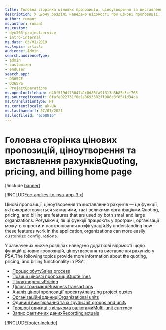 ```yaml
---
title: Головна сторінка цінових пропозицій, ціноутворення та виставлення рахунків
description: У цьому розділі наведено відомості про цінові пропозиції, ціноутворення та надсилання рахунків.
author: rumant
ms.author: rumant
ms.custom:
- dyn365-projectservice
- intro-internal
ms.date: 03/01/2019
ms.topic: article
audience: Admin
search.audienceType:
- admin
- customizer
- enduser
search.app:
- D365CE
- D365PS
- ProjectOperations
ms.openlocfilehash: e40f519df7304749c8d88fa9f313a3b85d3cf765
ms.sourcegitcommit: 0fafe022731f0e1e8693382ff906e3f8541d34ca
ms.translationtype: HT
ms.contentlocale: uk-UA
ms.lasthandoff: 07/07/2021
ms.locfileid: "6368816"
---
```

# <a name="quoting-pricing-and-billing-home-page"></a><span data-ttu-id="29a7d-103">Головна сторінка цінових пропозицій, ціноутворення та виставлення рахунків</span><span class="sxs-lookup"><span data-stu-id="29a7d-103">Quoting, pricing, and billing home page</span></span>

[!include [banner](../includes/psa-now-project-operations.md)]

[!INCLUDE[cc-applies-to-psa-app-3.x](../includes/cc-applies-to-psa-app-3x.md)]

<span data-ttu-id="29a7d-104">Цінові пропозиції, ціноутворення та виставлення рахунків — це функції, які використовуються як малими, так і великими організаціями.</span><span class="sxs-lookup"><span data-stu-id="29a7d-104">Quoting, pricing, and billing are features that are used by both small and large organizations.</span></span> <span data-ttu-id="29a7d-105">Розуміючи, як ці функції працюють у програмі, організації можуть спростити настроювання конфігурацій.</span><span class="sxs-lookup"><span data-stu-id="29a7d-105">By understanding how these features work in the application, organizations can more easily customize configurations.</span></span>

<span data-ttu-id="29a7d-106">У зазначених нижче розділах наведено додаткові відомості щодо функцій цінових пропозицій, ціноутворення та виставлення рахунків у PSA.</span><span class="sxs-lookup"><span data-stu-id="29a7d-106">The following topics provide more information about the quoting, pricing, and billing functionality in PSA:</span></span>

- [<span data-ttu-id="29a7d-107">Процес збуту</span><span class="sxs-lookup"><span data-stu-id="29a7d-107">Sales process</span></span>](basic-sales-process.md)
- [<span data-ttu-id="29a7d-108">Позиції цінової пропозиції</span><span class="sxs-lookup"><span data-stu-id="29a7d-108">Quote lines</span></span>](basic-quote-lines.md)
- [<span data-ttu-id="29a7d-109">Ціноутворення</span><span class="sxs-lookup"><span data-stu-id="29a7d-109">Pricing</span></span>](basic-pricing.md)
- [<span data-ttu-id="29a7d-110">Ділові транзакції</span><span class="sxs-lookup"><span data-stu-id="29a7d-110">Business transactions</span></span>](basic-business-transactions.md)
- [<span data-ttu-id="29a7d-111">Аналіз цінові пропозиції проекту</span><span class="sxs-lookup"><span data-stu-id="29a7d-111">Analyzing project quotes</span></span>](basic-analyzing-quotes.md)
- [<span data-ttu-id="29a7d-112">Організаційні одиниці</span><span class="sxs-lookup"><span data-stu-id="29a7d-112">Organizational units</span></span>](advanced-organizational.md)
- [<span data-ttu-id="29a7d-113">Одиниці вимірювання та їх групи</span><span class="sxs-lookup"><span data-stu-id="29a7d-113">Unit groups and units</span></span>](advanced-units.md)
- [<span data-ttu-id="29a7d-114">Грошові одиниці з кількома валютами</span><span class="sxs-lookup"><span data-stu-id="29a7d-114">Multi-unit currency</span></span>](advanced-currency.md)
- [<span data-ttu-id="29a7d-115">Запис фактичних даних</span><span class="sxs-lookup"><span data-stu-id="29a7d-115">Recording actuals</span></span>](advanced-actuals.md)


[!INCLUDE[footer-include](../includes/footer-banner.md)]